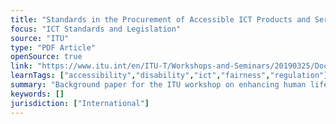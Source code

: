 ```yaml
---
title: "Standards in the Procurement of Accessible ICT Products and Services"
focus: "ICT Standards and Legislation"
source: "ITU"
type: "PDF Article"
openSource: true
link: "https://www.itu.int/en/ITU-T/Workshops-and-Seminars/20190325/Documents/Draft%20Standards%20in%20the%20Procurement%20of%20Accessible%20ICT%20Products%20and%20Services.pdf"
learnTags: ["accessibility","disability","ict","fairness","regulation"]
summary: "Background paper for the ITU workshop on enhancing human life using e-services."
keywords: []
jurisdiction: ["International"]
---
```


